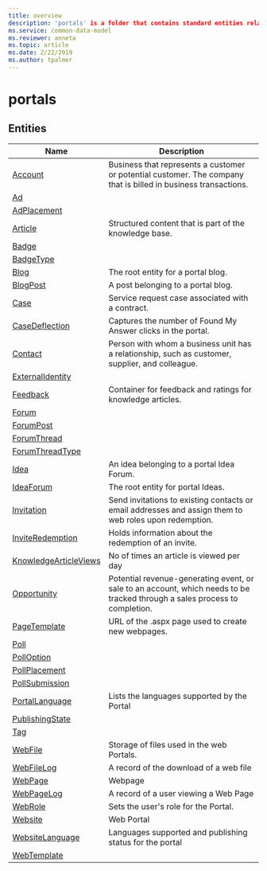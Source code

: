 ```yaml
---
title: overview
description: 'portals' is a folder that contains standard entities related to the Common Data Model.
ms.service: common-data-model
ms.reviewer: anneta
ms.topic: article
ms.date: 2/22/2019
ms.author: tpalmer
---
```


# portals


## Entities

|Name|Description|
|---|---|
|[Account](Account.md)|Business that represents a customer or potential customer. The company that is billed in business transactions.  |
|[Ad](Ad.md)|  |
|[AdPlacement](AdPlacement.md)|  |
|[Article](Article.md)|Structured content that is part of the knowledge base.  |
|[Badge](Badge.md)|  |
|[BadgeType](BadgeType.md)|  |
|[Blog](Blog.md)|The root entity for a portal blog.  |
|[BlogPost](BlogPost.md)|A post belonging to a portal blog.  |
|[Case](Case.md)|Service request case associated with a contract.  |
|[CaseDeflection](CaseDeflection.md)|Captures the number of Found My Answer clicks in the portal.  |
|[Contact](Contact.md)|Person with whom a business unit has a relationship, such as customer, supplier, and colleague.  |
|[ExternalIdentity](ExternalIdentity.md)|  |
|[Feedback](Feedback.md)|Container for feedback and ratings for knowledge articles.  |
|[Forum](Forum.md)|  |
|[ForumPost](ForumPost.md)|  |
|[ForumThread](ForumThread.md)|  |
|[ForumThreadType](ForumThreadType.md)|  |
|[Idea](Idea.md)|An idea belonging to a portal Idea Forum.  |
|[IdeaForum](IdeaForum.md)|The root entity for portal Ideas.  |
|[Invitation](Invitation.md)|Send invitations to existing contacts or email addresses and assign them to web roles upon redemption.  |
|[InviteRedemption](InviteRedemption.md)|Holds information about the redemption of an invite.  |
|[KnowledgeArticleViews](KnowledgeArticleViews.md)|No of times an article is viewed per day  |
|[Opportunity](Opportunity.md)|Potential revenue-generating event, or sale to an account, which needs to be tracked through a sales process to completion.  |
|[PageTemplate](PageTemplate.md)|URL of the .aspx page used to create new webpages.  |
|[Poll](Poll.md)|  |
|[PollOption](PollOption.md)|  |
|[PollPlacement](PollPlacement.md)|  |
|[PollSubmission](PollSubmission.md)|  |
|[PortalLanguage](PortalLanguage.md)|Lists the languages supported by the Portal  |
|[PublishingState](PublishingState.md)|  |
|[Tag](Tag.md)|  |
|[WebFile](WebFile.md)|Storage of files used in the web Portals.  |
|[WebFileLog](WebFileLog.md)|A record of the download of a web file  |
|[WebPage](WebPage.md)|Webpage  |
|[WebPageLog](WebPageLog.md)|A record of a user viewing a Web Page  |
|[WebRole](WebRole.md)|Sets the user's role for the Portal.  |
|[Website](Website.md)|Web Portal  |
|[WebsiteLanguage](WebsiteLanguage.md)|Languages supported and publishing status for the portal  |
|[WebTemplate](WebTemplate.md)|  |
